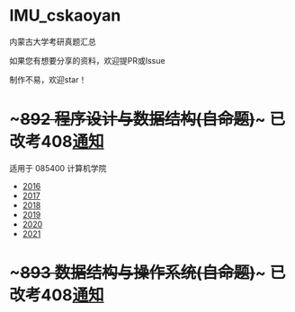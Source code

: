 # IMU_cskaoyan

内蒙古大学考研真题汇总

如果您有想要分享的资料，欢迎提PR或Issue

制作不易，欢迎star！

# ~~~892 程序设计与数据结构(自命题)~~~ 已改考408[通知](https://gs.imu.edu.cn/info/1088/4153.htm)

适用于 085400 计算机学院

- [2016](./892/16/)
- [2017](./892/17/)
- [2018](./892/18/)
- [2019](./892/19/)
- [2020](./892/20/)
- [2021](./892/21/)

# ~~~893 数据结构与操作系统(自命题)~~~ 已改考408[通知](https://gs.imu.edu.cn/info/1088/4153.htm)


